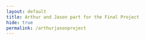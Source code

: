 ```yaml
---
layout: default
title: Arthur and Jason part for the Final Project
hide: true
permalink: /arthurjasonproject
---
```


<head>
    <style>
    </style>
</head>

<body>
    
</body>

<script>

// make blank 5x5 matrix
let row = 5
let col = 5
let matrix = new Array();

for (let i = 0; i < row; i++) {
    matrix.push(new Array(col).fill(0));
}

// random value 0 to 99
matrix.forEach((row, rowIndex) => {
    row.forEach((value, colIndex) => {
        matrix[rowIndex][colIndex] = Math.floor(Math.random() * 100)
    })
})

// print matrix
matrix.forEach(row => {
    console.log(row.join(' '));
});
</script>